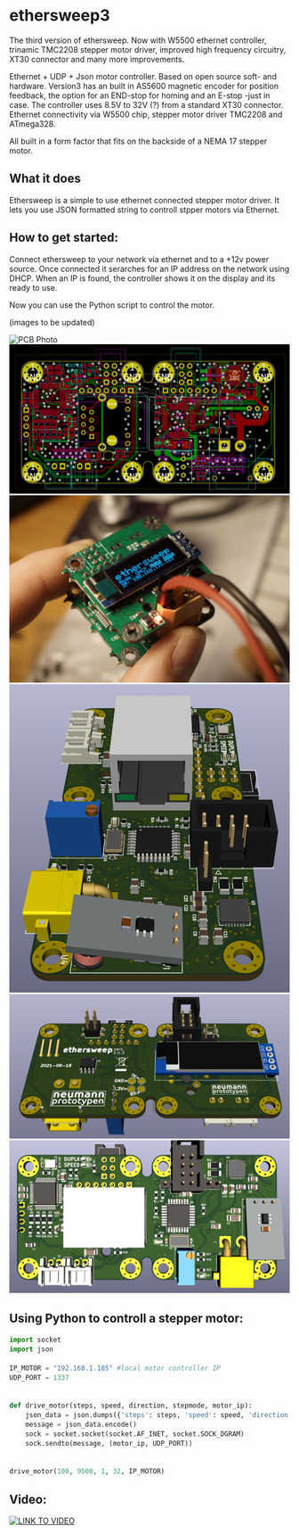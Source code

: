 # ethersweep3

The third version of ethersweep. Now with W5500 ethernet controller, trinamic TMC2208 stepper motor driver, improved high frequency circuitry, XT30 connector and many more improvements.

Ethernet + UDP + Json motor controller. Based on open source soft- and hardware.
Version3 has an built in AS5600 magnetic encoder for position feedback, the option for an END-stop for homing and an E-stop -just in case.
The controller uses 8.5V to 32V (?) from a standard XT30 connector. Ethernet connectivity via W5500 chip, stepper motor driver TMC2208 and ATmega328.

All built in a form factor that fits on the backside of a NEMA 17 stepper motor.


## What it does
Ethersweep is a simple to use ethernet connected stepper motor driver. It lets you use JSON formatted string to controll stpper motors via Ethernet. 

## How to get started:
Connect ethersweep to your network via ethernet and to a +12v power source.
Once connected it serarches for an IP address on the network using DHCP. When an IP is found, the controller shows it on the display and its ready to use.

Now you can use the Python script to control the motor.

(images to be updated)

![PCB Photo](/img/animation.gif)
![PCB raw B](/img/layout303.png)
![PCB raw B](/img/prototype201.jpg)
![PCB raw B](/img/side303.png)
![PCB raw B](/img/top303.png)
![PCB raw B](/img/back303.png)

## Using Python to controll a stepper motor:

```python
import socket
import json

IP_MOTOR = "192.168.1.185" #local motor controller IP
UDP_PORT = 1337


def drive_motor(steps, speed, direction, stepmode, motor_ip):
    json_data = json.dumps({'steps': steps, 'speed': speed, 'direction': direction, 'stepmode': stepmode})
    message = json_data.encode()
    sock = socket.socket(socket.AF_INET, socket.SOCK_DGRAM)
    sock.sendto(message, (motor_ip, UDP_PORT))


drive_motor(100, 9500, 1, 32, IP_MOTOR)
```

## Video:
[![LINK TO VIDEO](https://img.youtube.com/vi/CZqzoTy67dk/0.jpg)](https://www.youtube.com/watch?v=CZqzoTy67dk)

